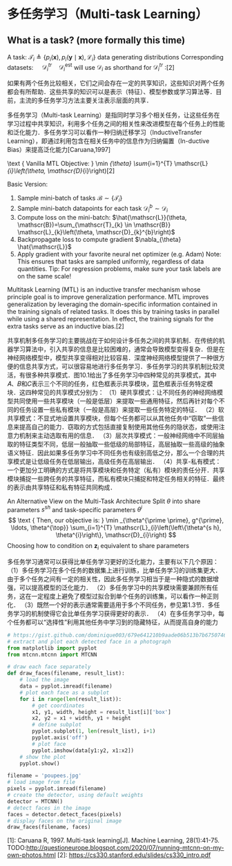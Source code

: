 

<!--
 * @version:
 * @Author:  StevenJokess https://github.com/StevenJokess
 * @Date: 2020-10-14 22:51:45
 * @LastEditors:  StevenJokess https://github.com/StevenJokess
 * @LastEditTime: 2020-12-29 17:45:19
 * @Description:
 * @TODO::
 * @Reference:
-->

# 多任务学习（Multi-task Learning）

## What is a task? (more formally this time)

A task: $\mathscr{T}_{i} \triangleq\left\{p_{i}(\mathbf{x}), p_{i}(\mathbf{y} \mid \mathbf{x}), \mathscr{L}_{i}\right\}$
data generating distributions
Corresponding datasets: $\quad \mathscr{D}_{i}^{t r} \quad \mathscr{D}_{i}^{\text {est}}$
will use $\mathscr{D}_{i}$ as shorthand for $\mathscr{D}_{i}^{t r}$ :[2]

如果有两个任务比较相关，它们之间会存在一定的共享知识，这些知识对两个任务都会有所帮助．这些共享的知识可以是表示（特征）、模型参数或学习算法等．目前，主流的多任务学习方法主要关注表示层面的共享．




多任务学习（Multi-task Learning）是指同时学习多个相关任务，让这些任务在学习过程中共享知识，利用多个任务之间的相关性来改进模型在每个任务上的性能和泛化能力．多任务学习可以看作一种归纳迁移学习（InductiveTransfer Learning），即通过利用包含在相关任务中的信息作为归纳偏置（In-ductive Bias）来提高泛化能力[Caruana,1997]

\text { Vanilla MTL Objective: } \min _{\theta} \sum_{i=1}^{T} \mathscr{L}_{i}\left(\theta, \mathscr{D}_{i}\right)[2]

Basic Version:
1. Sample mini-batch of tasks $\mathscr{B} \sim\left\{\mathscr{T}_{i}\right\}$
2. Sample mini-batch datapoints for each task $\mathscr{D}_{i}^{b} \sim \mathscr{D}_{i}$
3. Compute loss on the mini-batch: $\hat{\mathscr{L}}(\theta, \mathscr{B})=\sum_{\mathscr{T}_{k} \in \mathscr{B}} \mathscr{L}_{k}\left(\theta, \mathscr{D}_{k}^{b}\right)$
4. Backpropagate loss to compute gradient $\nabla_{\theta} \hat{\mathscr{L}}$
5. Apply gradient with your favorite neural net optimizer (e.g. Adam)
Note: This ensures that tasks are sampled uniformly, regardless of data quantities.
Tip: For regression problems, make sure your task labels are on the same scale!


Multitask Learning (MTL) is an inductive transfer mechanism whose principle goal is to improve generalization performance. MTL improves generalization by leveraging the domain-specific information contained in the training signals of related tasks. It does this by training tasks in parallel while using a shared representation. In effect, the training signals for the extra tasks serve as an inductive bias.[2]

共享机制多任务学习的主要挑战在于如何设计多任务之间的共享机制．在传统的机器学习算法中，引入共享的信息是比较困难的，通常会导致模型变得复杂．但是在神经网络模型中，模型共享变得相对比较容易．深度神经网络模型提供了一种很方便的信息共享方式，可以很容易地进行多任务学习．多任务学习的共享机制比较灵活，有很多种共享模式．图10.1给出了多任务学习中四种常见的共享模式，其中𝐴、𝐵和𝐶表示三个不同的任务，红色框表示共享模块，蓝色框表示任务特定模块．这四种常见的共享模式分别为：
（1）硬共享模式：让不同任务的神经网络模型共同使用一些共享模块（一般是低层）来提取一些通用特征，然后再针对每个不同的任务设置一些私有模块（一般是高层）来提取一些任务特定的特征．
（2）软共享模式：不显式地设置共享模块，但每个任务都可以从其他任务中“窃取”一些信息来提高自己的能力．窃取的方式包括直接复制使用其他任务的隐状态，或使用注意力机制来主动选取有用的信息．
（3）层次共享模式：一般神经网络中不同层抽取的特征类型不同，低层一般抽取一些低级的局部特征，高层抽取一些高级的抽象语义特征．因此如果多任务学习中不同任务也有级别高低之分，那么一个合理的共享模式是让低级任务在低层输出，高级任务在高层输出．
（4）共享-私有模式：一个更加分工明确的方式是将共享模块和任务特定（私有）模块的责任分开．共享模块捕捉一些跨任务的共享特征，而私有模块只捕捉和特定任务相关的特征．最终的表示由共享特征和私有特征共同构成．


An Alternative View on the Multi-Task Architecture
Split $\theta$ into share parameters $s^{s h}$ and task-specifíc parameters $\theta^{i}$
$$
\text { Then, our objective is: } \min _{\theta^{\prime \prime}, g^{\prime}, \ldots, \theta^{\top}} \sum_{i=1}^{T} \mathscr{L}_{i}\left(\left\{\theta^{s h}, \theta^{i}\right\}, \mathscr{D}_{i}\right)
$$
Choosing how to condition on $\boldsymbol{z}_{i}$ equivalent to share parameters

多任务学习通常可以获得比单任务学习更好的泛化能力，主要有以下几个原因：
（1）多任务学习在多个任务的数据集上进行训练，比单任务学习的训练集更大．由于多个任务之间有一定的相关性，因此多任务学习相当于是一种隐式的数据增强，可以提高模型的泛化能力．
（2）多任务学习中的共享模块需要兼顾所有任务，这在一定程度上避免了模型过拟合到单个任务的训练集，可以看作一种正则化．
（3）既然一个好的表示通常需要适用于多个不同任务，参见第1.3节．多任务学习的机制使得它会比单任务学习获得更好的表示．
（4）在多任务学习中，每个任务都可以“选择性”利用其他任务中学习到的隐藏特征，从而提高自身的能力

```python
# https://gist.github.com/dominique003/679e641210b9aade06b513b7b6750746/raw/976c370a9c789bfa8927560157b57b813411c86e/MTCNNExtractFaces.py
# extract and plot each detected face in a photograph
from matplotlib import pyplot
from mtcnn.mtcnn import MTCNN

# draw each face separately
def draw_faces(filename, result_list):
	# load the image
	data = pyplot.imread(filename)
	# plot each face as a subplot
	for i in range(len(result_list)):
		# get coordinates
		x1, y1, width, height = result_list[i]['box']
		x2, y2 = x1 + width, y1 + height
		# define subplot
		pyplot.subplot(1, len(result_list), i+1)
		pyplot.axis('off')
		# plot face
		pyplot.imshow(data[y1:y2, x1:x2])
	# show the plot
	pyplot.show()

filename = 'poupees.jpg'
# load image from file
pixels = pyplot.imread(filename)
# create the detector, using default weights
detector = MTCNN()
# detect faces in the image
faces = detector.detect_faces(pixels)
# display faces on the original image
draw_faces(filename, faces)
```

[1]: Caruana R, 1997. Multi-task learning[J]. Machine Learning, 28(1):41-75.
TODO:http://questioneurope.blogspot.com/2020/07/running-mtcnn-on-my-own-photos.html
[2]: https://cs330.stanford.edu/slides/cs330_intro.pdf
